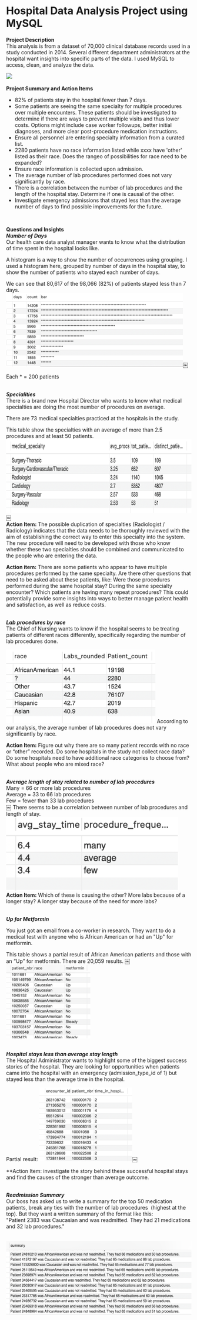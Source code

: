 # Hospital Data Analysis Project using MySQL

**Project Description** <br>
This analysis is from a dataset of 70,000 clinical database records used in a study conducted in 2014.
Several different department administrators at the hospital want insights into specific parts of the data. I used MySQL to access, clean, and analyze the data. 

<img src="images/Hospital Data Analysis Project banner.png?raw=true" height = 200/>

**Project Summary and Action Items**
- 82% of patients stay in the hospital fewer than 7 days.
- Some patients are seeing the same specialty for multiple procedures over multiple encounters. These patients should be investigated to determine if there are ways to prevent multiple visits and thus lower costs. Options might include case worker followups, better initial diagnoses, and more clear post-procedure medication instructions.
- Ensure all personnel are entering specialty information from a curated list.
- 2280 patients have no race information listed while xxxx have 'other' listed as their race. Does the rangeo of possibilities for race need to be expanded?
- Ensure race information is collected upon admission.
- The average number of lab procedures performed does not vary significantly by race.
- There is a correlation between the number of lab procedures and the length of the hospital stay. Determine if one is causal of the other.
- Investigate emergency admissions that stayed less than the average number of days to find possible improvements for the future.
<br>

**Questions and Insights**
<br>
***Number of Days*** <br>
Our health care data analyst manager wants to know what the distribution of time spent in the hospital looks like.

A histogram is a way to show the number of occurrences using grouping. I used a histogram here, grouped by number of days in the hospital stay, to show the number of patients who stayed each number of days.

We can see that 80,617 of the 98,066 (82%) of patients stayed less than 7 days.
<br>
<img src="images/Hospital bar chart days of stay.png?raw=true" height=200/>￼

Each * = 200 patients

<br> ***Specialities*** <br>
There is a brand new Hospital Director who wants to know what medical specialties are doing the most number of procedures on average. 

There are 73 medical specialties practiced at the hospitals in the study.

This table show the specialties with an average of more than 2.5 procedures and at least 50 patients.
<img src="images/Specialties w most procedures.png?raw=true" height=200/>￼
<br>
**Action Item:** The possible duplication of specialties (Radiologist / Radiology) indicates that the data needs to be thoroughly reviewed with the aim of establishing the correct way to enter this specialty into the system. The new procedure will need to be developed with those who know whether these two specialties should be combined and communicated to the people who are entering the data. 

**Action item:** There are some patients who appear to have multiple procedures performed by the same specialty. Are there other questions that need to be asked about these patients, like: Were those procedures performed during the same hospital stay? During the same specialty encounter? Which patients are having many repeat procedures? This could potentially provide some insights into ways to better manage patient health and satisfaction, as well as reduce costs.

<br>***Lab procedures by race***<br>
The Chief of Nursing wants to know if the hospital seems to be treating patients of different races differently, specifically regarding the number of lab procedures done.

<img src="images/Results Lab procs by race.png?raw=true" height=200/>
According to our analysis, the average number of lab procedures does not vary significantly by race.
<br>

**Action Item:** Figure out why there are so many patient records with no race or “other” recorded. Do some hospitals in the study not collect race data? Do some hospitals need to have additional race categories to choose from? What about people who are mixed race?

<br>***Average length of stay related to number of lab procedures***<br>
Many = 66 or more lab procedures<br>
Average = 33 to 66 lab procedures<br>
Few = fewer than 33 lab procedures<br>
￼
There seems to be a correlation between number of lab procedures and length of stay. 
<img src="images/Results avg stay time vs lab procs.png?raw=true" height=200/>
<br>
**Action Item:** Which of these is causing the other? More labs because of a longer stay? A longer stay because of the need for more labs?

<br>***Up for Metformin***<br>

You just got an email from a co-worker in research. They want to do a medical test with anyone who is African American or had an "Up" for metformin. 

This table shows a partial result of African American patients and those with an “Up” for metformin. There are 20,059 results.
￼
<img src="images/Results partial Af Am or Up for metformin.png?raw=true" height=200/>

<br>***Hospital stays less than average stay length***<br>
The Hospital Administrator wants to highlight some of the biggest success stories of the hospital. They are looking for opportunities when patients came into the hospital with an emergency (admission_type_id of 1) but stayed less than the average time in the hospital.

Partial result:
<img src="images/Results partial stays less than avg.png?raw=true" height=200/>￼

**Action Item: investigate the story behind these successful hospital stays and find the causes of the stronger than average outcome.

<br>***Readmission Summary***<br>
Our boss has asked us to write a summary for the top 50 medication patients, break any ties with the number of lab procedures  (highest at the top). But they want a written summary of the format like this:
"Patient 2383 was Caucasian and was readmitted. They had 21 medications and 32 lab procedures."

<br> 
<img src="images/Results partial readmitted w num meds lab procs.png?raw=true" height=200/>
